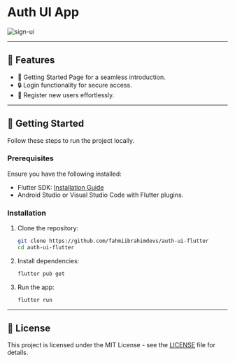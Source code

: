 # Auth UI App

![sign-ui](https://github.com/user-attachments/assets/c5cba88b-a000-4568-96a5-252b7ad100dd)

---

## 📱 **Features**
- 🌟 Getting Started Page for a seamless introduction.
- 🔒 Login functionality for secure access.
- 📝 Register new users effortlessly.

---

## 🚀 **Getting Started**
Follow these steps to run the project locally.

### **Prerequisites**
Ensure you have the following installed:
- Flutter SDK: [Installation Guide](https://flutter.dev/docs/get-started/install)
- Android Studio or Visual Studio Code with Flutter plugins.

### **Installation**
1. Clone the repository:
   ```bash
   git clone https://github.com/fahmiibrahimdevs/auth-ui-flutter
   cd auth-ui-flutter

2. Install dependencies:
   ```bash
   flutter pub get
   
3. Run the app:
   ```bash
   flutter run

---
## 📝 **License**

This project is licensed under the MIT License - see the [LICENSE](https://github.com/fahmiibrahimdevs/auth-ui-flutter/blob/main/LICENSE) file for details.
